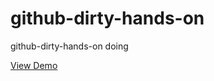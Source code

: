# github-dirty-hands-on
github-dirty-hands-on doing

<a href="https://url-shortener-live.herokuapp.com" rel="noopener">View Demo</a>
